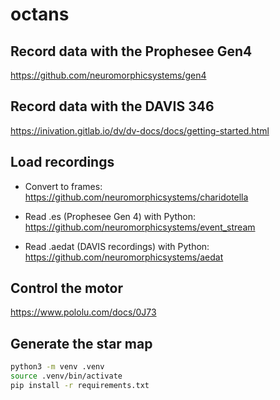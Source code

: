 # octans

## Record data with the Prophesee Gen4

https://github.com/neuromorphicsystems/gen4

## Record data with the DAVIS 346

https://inivation.gitlab.io/dv/dv-docs/docs/getting-started.html

## Load recordings

- Convert to frames: https://github.com/neuromorphicsystems/charidotella

- Read .es (Prophesee Gen 4) with Python: https://github.com/neuromorphicsystems/event_stream

- Read .aedat (DAVIS recordings) with Python: https://github.com/neuromorphicsystems/aedat

## Control the motor

https://www.pololu.com/docs/0J73

## Generate the star map

```sh
python3 -m venv .venv
source .venv/bin/activate
pip install -r requirements.txt
```
